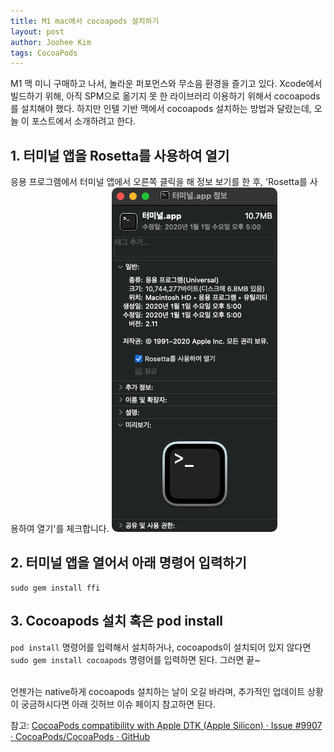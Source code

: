 ```yaml
---
title: M1 mac에서 cocoapods 설치하기
layout: post
author: Joohee Kim
tags: CocoaPods
---
```


M1 맥 미니 구매하고 나서, 놀라운 퍼포먼스와 무소음 환경을 즐기고 있다. Xcode에서 빌드하기 위해, 아직 SPM으로 옮기지 못 한 라이브러리 이용하기 위해서 cocoapods를 설치해야 했다. 하지만 인텔 기반 맥에서 cocoapods 설치하는 방법과 달랐는데, 오늘 이 포스트에서 소개하려고 한다.

## 1. 터미널 앱을 Rosetta를 사용하여 열기
응용 프로그램에서 터미널 앱에서 오른쪽 클릭을 해 정보 보기를 한 후, 'Rosetta를 사용하여 열기'를 체크합니다.
![터미널 정보 창에 Rosetta를 사용하여 열기를 체크](/assets/img/2021/04/14/image1.PNG)

## 2. 터미널 앱을 열어서 아래 명령어 입력하기
```
sudo gem install ffi
```

## 3. Cocoapods 설치 혹은 pod install
`pod install` 명령어를 입력해서 설치하거나, cocoapods이 설치되어 있지 않다면 `sudo gem install cocoapods` 명령어를 입력하면 된다. 그러면 끝~

<br>
언젠가는 native하게 cocoapods 설치하는 날이 오길 바라며, 추가적인 업데이트 상황이 궁금하시다면 아래 깃허브 이슈 페이지 참고하면 된다.

참고: [CocoaPods compatibility with Apple DTK (Apple Silicon) · Issue #9907 · CocoaPods/CocoaPods · GitHub](https://github.com/CocoaPods/CocoaPods/issues/9907)